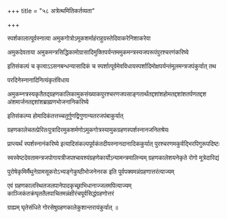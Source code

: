 +++
title = "५८ अत्रेत्थमितिकर्तव्यता"

+++

स्पर्शकालात्पूर्वस्नात्वा अमुकगोत्रोऽमूकशर्माहंराहुग्रस्तेदिवाकरेनिशाकरेवा

अमुकदेवताया अमुकमन्त्रसिद्धिकामोग्रासादिमुक्तिपर्यन्तममुकमन्त्रस्यजपरूपंपुरश्चरणंकरिष्ये

इतिसंकल्पं च कृत्वाऽऽसनबन्धन्यासादिकं च स्पर्शात्पूर्वमेवविधायस्पर्शादिमोक्षपर्यन्तंमूलमन्त्रजपंकुर्यात् तथ

परदिनेस्नानादिनित्यंकृतंविधाय

अमुकम्नत्रस्यकृतैतद्‌ग्रहणकालिकामुकसंख्याकपुरश्चरणजपसाङ्गतार्थंतद्दशांशहोमतद्दशांशतर्पणतद्दश अंशमार्जनतद्दशांशब्राह्मणभोजनानिकरिष्ये

इतिसंकल्प्य होमादिकंतत्तच्चतुर्गुणद्विगुणान्यतरजपंबाकुर्यात्

ग्रहणकालेचतत्प्रेरितःपुत्रादिरमुकशर्मणोऽमुकगोत्रस्यामुकग्रहणस्पर्शस्नानजनितश्रेयः

प्राप्त्यर्थं स्पर्शस्नानंकरिष्ये इत्यादिसंकल्पपूर्वकंतदीयस्नानदानादिककुर्यात् पुरश्चरणमकुर्वद्भिरपिगुरूपदिष्टः

स्वस्वेष्टदेवतामन्त्रजपोगायत्रीजपश्चावश्यंग्रहणेकार्योऽन्यामन्त्रमालिन्यम् ग्रहणकालेशयनेकृते रोगो मूत्रेदारिद्यं

पुरोषेकृमिर्मैथुनेग्रामसूकरोऽभ्यङ्गेकुष्ठीभोजनेनरक इति पूर्वपक्वमन्नंग्रहणात्तरंत्याज्यम्

एवं ग्रहणकालस्थितजलपानेपादकृच्छ्राभिधानाज्जलमपित्याज्यम् काञ्जिकंतक्रंघृततैलपाचितमन्नंक्षीरंचपूर्वसिद्धंग्रहणोत्तरं

ग्राह्यम् घृतेसंधिते गोरसेषुग्रहणकालेकुशान्तरायंकुर्यात् ॥
